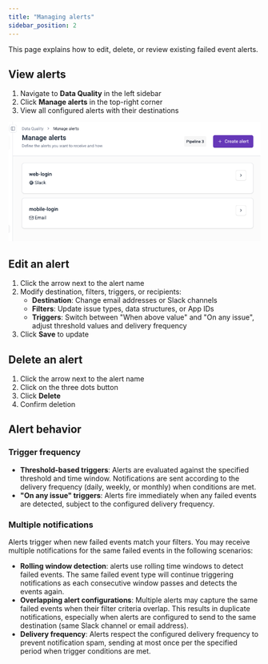 ```yaml
---
title: "Managing alerts"
sidebar_position: 2
---
```


This page explains how to edit, delete, or review existing failed event alerts.

## View alerts

1. Navigate to **Data Quality** in the left sidebar
2. Click **Manage alerts** in the top-right corner
3. View all configured alerts with their destinations

![Manage alerts interface](images/dq_list_alerts.png)

## Edit an alert

1. Click the arrow next to the alert name
2. Modify destination, filters, triggers, or recipients:
   - **Destination**: Change email addresses or Slack channels
   - **Filters**: Update issue types, data structures, or App IDs
   - **Triggers**: Switch between "When above value" and "On any issue", adjust threshold values and delivery frequency
3. Click **Save** to update

## Delete an alert

1. Click the arrow next to the alert name
2. Click on the three dots button
3. Click **Delete**
4. Confirm deletion

## Alert behavior

### Trigger frequency

- **Threshold-based triggers**: Alerts are evaluated against the specified threshold and time window. Notifications are sent according to the delivery frequency (daily, weekly, or monthly) when conditions are met.
- **"On any issue" triggers**: Alerts fire immediately when any failed events are detected, subject to the configured delivery frequency.

### Multiple notifications

Alerts trigger when new failed events match your filters. You may receive multiple notifications for the same failed events in the following scenarios:
- **Rolling window detection**: alerts use rolling time windows to detect failed events. The same failed event type will continue triggering notifications as each consecutive window passes and detects the events again.
- **Overlapping alert configurations**: Multiple alerts may capture the same failed events when their filter criteria overlap. This results in duplicate notifications, especially when alerts are configured to send to the same destination (same Slack channel or email address).
- **Delivery frequency**: Alerts respect the configured delivery frequency to prevent notification spam, sending at most once per the specified period when trigger conditions are met.
